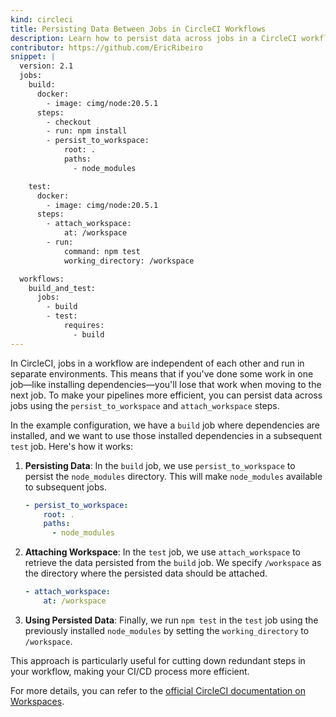 ```yaml
---
kind: circleci
title: Persisting Data Between Jobs in CircleCI Workflows
description: Learn how to persist data across jobs in a CircleCI workflow using workspace and caching techniques, enhancing the efficiency of your CI/CD pipelines.
contributor: https://github.com/EricRibeiro
snippet: |
  version: 2.1
  jobs:
    build:
      docker:
        - image: cimg/node:20.5.1
      steps:
        - checkout
        - run: npm install
        - persist_to_workspace:
            root: .
            paths:
              - node_modules

    test:
      docker:
        - image: cimg/node:20.5.1
      steps:
        - attach_workspace:
            at: /workspace
        - run:
            command: npm test
            working_directory: /workspace

  workflows:
    build_and_test:
      jobs:
        - build
        - test:
            requires:
              - build
---
```


In CircleCI, jobs in a workflow are independent of each other and run in separate environments. This means that if you've done some work in one job—like installing dependencies—you'll lose that work when moving to the next job. To make your pipelines more efficient, you can persist data across jobs using the `persist_to_workspace` and `attach_workspace` steps.

In the example configuration, we have a `build` job where dependencies are installed, and we want to use those installed dependencies in a subsequent `test` job. Here's how it works:

1. **Persisting Data**: In the `build` job, we use `persist_to_workspace` to persist the `node_modules` directory. This will make `node_modules` available to subsequent jobs.

   ```yaml
   - persist_to_workspace:
       root: .
       paths:
         - node_modules
   ```

2. **Attaching Workspace**: In the `test` job, we use `attach_workspace` to retrieve the data persisted from the `build` job. We specify `/workspace` as the directory where the persisted data should be attached.

   ```yaml
   - attach_workspace:
       at: /workspace
   ```

3. **Using Persisted Data**: Finally, we run `npm test` in the `test` job using the previously installed `node_modules` by setting the `working_directory` to `/workspace`.

This approach is particularly useful for cutting down redundant steps in your workflow, making your CI/CD process more efficient.

For more details, you can refer to the [official CircleCI documentation on Workspaces](https://circleci.com/docs/workspaces/).
